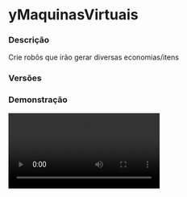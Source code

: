 # yMaquinasVirtuais
<secondary-label ref="rankup"/>

### Descrição
Crie robôs que irão gerar diversas economias/itens

### Versões
<secondary-label ref="1.8"/>
<secondary-label ref="1.9"/>
<secondary-label ref="1.10"/>
<secondary-label ref="1.11"/>
<secondary-label ref="1.12"/>
<secondary-label ref="1.13"/>
<secondary-label ref="1.14"/>
<secondary-label ref="1.15"/>
<secondary-label ref="1.16"/>
<secondary-label ref="1.17"/>
<secondary-label ref="1.18"/>
<secondary-label ref="1.19"/>
<secondary-label ref="1.20"/>
<secondary-label ref="1.21"/>

### Demonstração
<video src="//www.youtube.com/watch?v=EulF5gQvV9E"/>


<chapter title="Comandos" id="commands" collapsible="true">
<code-block lang="plain text">/maquinas - Abre o menu principal
/maquinas top - Abre o menu de top
/maquinas shop - Abre o menu de loja de máquinas
/maquinas amigos - Abre o menu de máquinas de amigos
/maquinas help - Envia a mensagem de ajuda
/maquinas givemaquina - Dá máquinas para um jogador
/maquinas giveslot - Dá slots para um jogador
/maquinas reload - Recarrega as configurações
/limite - Mostra o seu limite
/limite [player] - Mostra o limite de outro jogador
/limite help - Envia a mensagem de ajuda
/limite top - Abre o menu do top limite
/limite enviar - Envia limite para outro jogador
/limite give - Dá limite em item para um jogador
/limite remove - Remove limite de um jogador
/limite add - Adiciona limite para um jogador
/limite set - Seta o limite de um jogador</code-block>
</chapter>

<chapter title="Permissões" id="permissions" collapsible="true">
<code-block lang="plain text">ymaquinasvirtuais.admin - Permissão para ser reconhecido como admin
ymaquinasvirtuais.use - Permissão para o /maquinas
ymaquinasvirtuais.top - Permissão para o /maquinas top
ymaquinasvirtuais.shop - Permissão para o /maquinas shop
ymaquinasvirtuais.friends - Permissão para o /maquinas amigos
ymaquinasvirtuais.multiplicador.[quantia] - Permissão para ter uma x quantia de multiplicador
ymaquinasvirtuais.give - Permissão para o /maquina givemaquina
ymaquinasvirtuais.giveslot - Permissão para o /maquina giveslot
ymaquinasvirtuais.admin.reload - Permissão para o /maquina reload
ymaquinasvirtuais.limit.use - Permissão para o /limite
ymaquinasvirtuais.limit.others - Permissão para o /limite [player]
ymaquinasvirtuais.limit.send - Permissão para o /limite enviar
ymaquinasvirtuais.limit.set - Permissão para o /limite set
ymaquinasvirtuais.limit.add - Permissão para o /limite add
ymaquinasvirtuais.limit.remove - Permissão para o /limite remove
ymaquinasvirtuais.limit.give - Permissão para o /limite give
ymaquinasvirtuais.limit.remove - Permissão para o /limite remove</code-block>
</chapter>

## Placeholders
<primary-label ref="placeholders"/>

Aqui estão as placeholders disponíveis para utilização com este plugin. Consulte-as para entender como utilizá-las corretamente.

<code-block lang="plain text" ignore-vars="true">
%ymaquinasvirtuais_limit% - Retorna o limite do jogador formatado (1K, 1M, 1T...)
%ymaquinasvirtuais_limit_raw% - Retorna o limite do jogador sem formatar (1000.0, 100.0, 10000.0...)
</code-block>



## Erros comuns
<primary-label ref="errors"/>

Antes de configurar o plugin, revise os pontos listados aqui para evitar problemas frequentes durante a configuração.

<seealso style="cards">
    <category ref="wrs">
        <a href="yplugins.md"></a>        <a href="https://ystoreplugins.com.br/plugins/detalhes/125-yMaquinasVirtuais">Site do plugin yMaquinasVirtuais</a>
    </category>
</seealso>